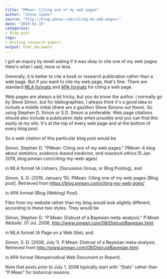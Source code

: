 ```yaml
---
title: "PMean: Citing one of my web pages"
author: "Steve Simon"
source: "http://blog.pmean.com/citing-my-web-pages/"
date: "2019-01-15"
categories:
- Blog post
tags:
- Writing research papers
output: html_document
---
```


I got an inquiry by email asking if it was okay to cite one of my web pages. Here's what I said, more or less.

<!---More--->

Generally, it is better to cite a book or research publication rather than a web page. But if you want to cite my web page, that's fine. There are standard [MLA formats][mla1] and [APA formats][apa1] for citing a web page.

Web pages are always a bit tricky, but you do know the author. I normally go by Steve Simon, but for bibliographies, I always think it's a good idea to include a middle initial (there are a gazillion Steve Simons out there). So using Stephen D. Simon or S.D. Simon is preferable. Web page citations should also include a publication date when possible and you can find this easily at my site. It's at the top of every web page and at the bottom of every blog post.

So a web citation of this particular blog post would be

Simon, Stephen D. "PMean: Citing one of my web pages." *PMean: A blog about statistics, evidence-based medicine, and research ethics*.15 Jan. 2019, blog.pmean.com/citing-my-web-ages/.

in MLA format (A Listserv, Discussion Group, or Blog Posting), and

Simon, S. D. (2019, January 15). PMean: Citing one of my web pages [Blog post]. Retrieved from https://blog.pmean.com/citing-my-web-ages/

in APA format (Blog (Weblog) Post).

Files from my website rather than my blog would look slightly different, according to these two styles. They would be

Simon, Stephen D. "P.Mean: Distrust of a Bayesian meta-analysis." *P.Mean Website*. 01 Jul. 2008, http://www.pmean.com/08/DistrustBayesian.html.

in MLA format (A Page on a Web Site), and

Simon, S. D. (2008, July 1). P.Mean: Distrust of a Bayesian meta-analysis. Retrieved from http://www.pmean.com/08/DistrustBayesian.html

in APA format (Nonperiodical Web Document or Report).

Note that posts prior to July 1, 2008 typically start with "Stats" rather than "P.Mean" for historical reasons.

[apa1]: https://owl.purdue.edu/owl/research_and_citation/apa_style/apa_formatting_and_style_guide/reference_list_electronic_sources.html

[mla1]: https://owl.purdue.edu/owl/research_and_citation/mla_style/mla_formatting_and_style_guide/mla_works_cited_electronic_sources.html


